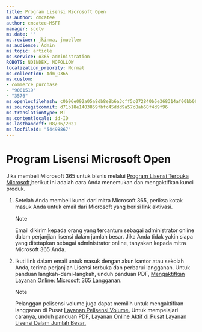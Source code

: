 ```yaml
---
title: Program Lisensi Microsoft Open
ms.author: cmcatee
author: cmcatee-MSFT
manager: scotv
ms.date: ''
ms.reviwer: jkinma, jmueller
ms.audience: Admin
ms.topic: article
ms.service: o365-administration
ROBOTS: NOINDEX, NOFOLLOW
localization_priority: Normal
ms.collection: Adm_O365
ms.custom:
- commerce_purchase
- "9001519"
- "3576"
ms.openlocfilehash: c0b96e092a05a8db8e8b6a3cff5c072840b5e368314af00bb065e03149df6b60
ms.sourcegitcommit: d71b18e1403859fbfc45ddd9a57c8ab68f4d9f96
ms.translationtype: MT
ms.contentlocale: id-ID
ms.lasthandoff: 08/06/2021
ms.locfileid: "54498867"
---
```

# <a name="microsoft-open-license-program"></a>Program Lisensi Microsoft Open

Jika membeli Microsoft 365 untuk bisnis melalui [Program Lisensi Terbuka Microsoft,](https://go.microsoft.com/fwlink/p/?LinkID=613298)berikut ini adalah cara Anda menemukan dan mengaktifkan kunci produk.

1. Setelah Anda membeli kunci dari mitra Microsoft 365, periksa kotak masuk Anda untuk email dari Microsoft yang berisi link aktivasi.

    > [!NOTE]
    > Email dikirim kepada orang yang tercantum sebagai administrator online dalam perjanjian lisensi dalam jumlah besar. Jika Anda tidak yakin siapa yang ditetapkan sebagai administrator online, tanyakan kepada mitra Microsoft 365 Anda.
1. Ikuti link dalam email untuk masuk dengan akun kantor atau sekolah Anda, terima perjanjian Lisensi terbuka dan perbarui langganan. Untuk panduan langkah-demi-langkah, unduh panduan PDF, [Mengaktifkan Layanan Online: Microsoft 365 Langganan](https://go.microsoft.com/fwlink/p/?LinkId=618100).

    > [!NOTE]
    > Pelanggan pelisensi volume juga dapat memilih untuk mengaktifkan langganan di Pusat [Layanan Pelisensi Volume.](https://go.microsoft.com/fwlink/p/?LinkID=282016) Untuk mempelajari caranya, unduh panduan PDF, [Layanan Online Aktif di Pusat Layanan Lisensi Dalam Jumlah Besar.](https://go.microsoft.com/fwlink/p/?LinkId=618096)